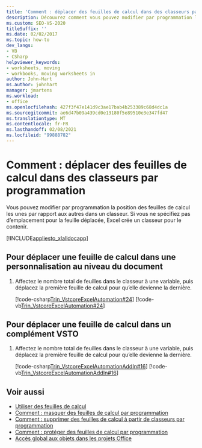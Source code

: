 ```yaml
---
title: 'Comment : déplacer des feuilles de calcul dans des classeurs par programmation'
description: Découvrez comment vous pouvez modifier par programmation la position des feuilles de calcul par rapport à d’autres feuilles de calcul dans un classeur Microsoft Excel.
ms.custom: SEO-VS-2020
titleSuffix: ''
ms.date: 02/02/2017
ms.topic: how-to
dev_langs:
- VB
- CSharp
helpviewer_keywords:
- worksheets, moving
- workbooks, moving worksheets in
author: John-Hart
ms.author: johnhart
manager: jmartens
ms.workload:
- office
ms.openlocfilehash: 427f3f47e141d9c3ae17bab4b253389c68d4dc1a
ms.sourcegitcommit: ae6d47b09a439cd0e13180f5e89510e3e347fd47
ms.translationtype: MT
ms.contentlocale: fr-FR
ms.lasthandoff: 02/08/2021
ms.locfileid: "99888782"
---
```

# <a name="how-to-programmatically-move-worksheets-within-workbooks"></a>Comment : déplacer des feuilles de calcul dans des classeurs par programmation
  Vous pouvez modifier par programmation la position des feuilles de calcul les unes par rapport aux autres dans un classeur. Si vous ne spécifiez pas d’emplacement pour la feuille déplacée, Excel crée un classeur pour le contenir.

 [!INCLUDE[appliesto_xlalldocapp](../vsto/includes/appliesto-xlalldocapp-md.md)]

## <a name="to-move-a-worksheet-in-a-document-level-customization"></a>Pour déplacer une feuille de calcul dans une personnalisation au niveau du document

1. Affectez le nombre total de feuilles dans le classeur à une variable, puis déplacez la première feuille de calcul pour qu’elle devienne la dernière.

     [!code-csharp[Trin_VstcoreExcelAutomation#24](../vsto/codesnippet/CSharp/Trin_VstcoreExcelAutomationCS/Sheet1.cs#24)]
     [!code-vb[Trin_VstcoreExcelAutomation#24](../vsto/codesnippet/VisualBasic/Trin_VstcoreExcelAutomation/Sheet1.vb#24)]

## <a name="to-move-a-worksheet-in-a-vsto-add-in"></a>Pour déplacer une feuille de calcul dans un complément VSTO

1. Affectez le nombre total de feuilles dans le classeur à une variable, puis déplacez la première feuille de calcul pour qu’elle devienne la dernière.

     [!code-csharp[Trin_VstcoreExcelAutomationAddIn#16](../vsto/codesnippet/CSharp/trin_vstcoreexcelautomationaddin/ThisAddIn.cs#16)]
     [!code-vb[Trin_VstcoreExcelAutomationAddIn#16](../vsto/codesnippet/VisualBasic/trin_vstcoreexcelautomationaddin/ThisAddIn.vb#16)]

## <a name="see-also"></a>Voir aussi
- [Utiliser des feuilles de calcul](../vsto/working-with-worksheets.md)
- [Comment : masquer des feuilles de calcul par programmation](../vsto/how-to-programmatically-hide-worksheets.md)
- [Comment : supprimer des feuilles de calcul à partir de classeurs par programmation](../vsto/how-to-programmatically-delete-worksheets-from-workbooks.md)
- [Comment : protéger des feuilles de calcul par programmation](../vsto/how-to-programmatically-protect-worksheets.md)
- [Accès global aux objets dans les projets Office](../vsto/global-access-to-objects-in-office-projects.md)
